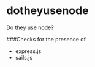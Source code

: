 dotheyusenode
=============

Do they use node?

###Checks for the presence of

* express.js
* sails.js
